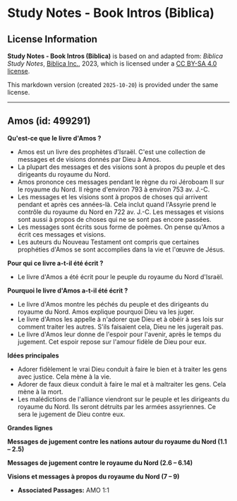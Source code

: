 # Study Notes - Book Intros (Biblica)

## License Information

**Study Notes - Book Intros (Biblica)** is based on and adapted from: _Biblica Study Notes_, [Biblica Inc.](https://www.biblica.com/), 2023, which is licensed under a [CC BY-SA 4.0 license](https://creativecommons.org/licenses/by-sa/4.0/legalcode.en).

This markdown version (created `2025-10-20`) is provided under the same license.



--------------------------------

## Amos (id: 499291)

**Qu'est\-ce que le livre d'Amos ?**

* Amos est un livre des prophètes d'Israël. C'est une collection de messages et de visions donnés par Dieu à Amos.
* La plupart des messages et des visions sont à propos du peuple et des dirigeants du royaume du Nord.
* Amos prononce ces messages pendant le règne du roi Jéroboam II sur le royaume du Nord. Il règne d'environ 793 à environ 753 av. J.\-C.
* Les messages et les visions sont à propos de choses qui arrivent pendant et après ces années\-là. Cela inclut quand l'Assyrie prend le contrôle du royaume du Nord en 722 av. J.\-C. Les messages et visions sont aussi à propos de choses qui ne se sont pas encore passées.
* Les messages sont écrits sous forme de poèmes. On pense qu'Amos a écrit ces messages et visions.
* Les auteurs du Nouveau Testament ont compris que certaines prophéties d'Amos se sont accomplies dans la vie et l'œuvre de Jésus.

**Pour qui ce livre a\-t\-il été écrit ?**

* Le livre d'Amos a été écrit pour le peuple du royaume du Nord d'Israël.

**Pourquoi le livre d'Amos a\-t\-il été écrit ?**

* Le livre d'Amos montre les péchés du peuple et des dirigeants du royaume du Nord. Amos explique pourquoi Dieu va les juger.
* Le livre d'Amos les appelle à n'adorer que Dieu et à obéir à ses lois sur comment traiter les autres. S'ils faisaient cela, Dieu ne les jugerait pas.
* Le livre d'Amos leur donne de l'espoir pour l'avenir, après le temps du jugement. Cet espoir repose sur l'amour fidèle de Dieu pour eux.

**Idées principales**

* Adorer fidèlement le vrai Dieu conduit à faire le bien et à traiter les gens avec justice. Cela mène à la vie.
* Adorer de faux dieux conduit à faire le mal et à maltraiter les gens. Cela mène à la mort.
* Les malédictions de l'alliance viendront sur le peuple et les dirigeants du royaume du Nord. Ils seront détruits par les armées assyriennes. Ce sera le jugement de Dieu contre eux.

**Grandes lignes**

**Messages de jugement contre les nations autour du royaume du Nord (1\.1 – 2\.5\)**

**Messages de jugement contre le royaume du Nord (2\.6 – 6\.14\)**

**Visions et messages à propos du royaume du Nord (7 – 9\)**

* **Associated Passages:** AMO 1:1

